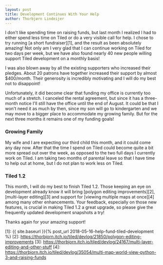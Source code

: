 ```yaml
---
layout: post
title: Development Continues With Your Help
author: Thorbjørn Lindeijer
---
```


I don't like spending time on raising funds, but last month I realized I
had to either spend less time on Tiled or do a very visible call for
help. I chose to try running [a short fundraiser][1], and the result as
been absolutely amazing! Not only am I very glad that I can continue
working on Tiled for two days per week, but we have also found nearly 40
new people willing support Tiled development on a monthly basis!

I was also blown away by all the existing supporters who increased their
pledges. About 20 patrons have together increased their support by
almost $400/month. Their generosity is incredibly motivating and I will
do my best not to disappoint!

Unfortunately, it did become clear that funding my office is currently
too much of a stretch. I canceled the rental agreement, but since it has
a three-month notice I'll still have the office until the end of August.
It could be that I won't need it as much by then, since my son will go
to kindergarten and we may move to a bigger place to accommodate my
growing family. But for the next three months it remains one of my
funding goals!

### Growing Family

My wife and I are expecting our third child this month, and it could
come any day now. After that the time I spend on Tiled could become
quite a bit more spread out over the week, as opposed to the two full
days I currently work on Tiled. I am taking two months of parental leave
so that I have time to help out at home, but I do not plan to work less
on Tiled.

### Tiled 1.2

This month, I will do my best to finish Tiled 1.2. Those keeping an eye
on development already know it will bring [polygon editing
improvements][2], [multi-layer editing][3] and support for [viewing
multiple maps at once][4] among many other enhancements. Your feedback,
especially on those new features, is crucial in making Tiled 1.2 a great
upgrade, so please give the frequently updated development snapshots a
try!

Thanks again for your amazing support!

[1]: {{ site.baseurl }}{% post_url 2018-05-16-help-fund-tiled-development %}
[2]: https://thorbjorn.itch.io/tiled/devlog/21850/polygon-editing-improvements
[3]: https://thorbjorn.itch.io/tiled/devlog/24167/multi-layer-editing-and-other-stuff
[4]: https://thorbjorn.itch.io/tiled/devlog/35054/multi-map-world-view-python-3-and-raising-funds
